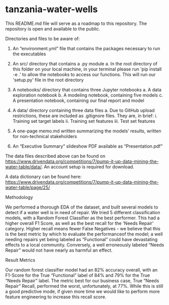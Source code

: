 # tanzania-water-wells

This README.md file will serve as a roadmap to this repository. The repository is open and available to the public.

Directories and files to be aware of:

1. An “environment.yml” file that contains the packages necessary to run the executables

2. An src/ directory that contains a .py module
  a. In the root directory of this folder on your local machine, in your terminal please run 'pip install -e .'  to allow the notebooks to access our functions. This will run our 'setup.py' file in the root directory

2. A notebooks/ directory that contains three Jupyter notebooks
  a. A data exploration notebook
  b. A modeling notebook, containing five models
  c. A presentation notebook, containing our final report and model 

3. A data/ directory containing three data files
  a. Due to GitHub upload restrictions, these are included as .gitignore files. They are, in brief:
    i. Training set target labels
    ii. Training set features
    iii. Test set features
    
4. A one-page memo.md written summarizing the models’ results, written for non-technical stakeholders

5. An “Executive Summary” slideshow PDF available as “Presentation.pdf”

The data files described above can be found on https://www.drivendata.org/competitions/7/pump-it-up-data-mining-the-water-table/data/​. An account setup is required for download. 

A data dictionary can be found here: https://www.drivendata.org/competitions/7/pump-it-up-data-mining-the-water-table/page/25/

Methodology

  We performed a thorough EDA of the dataset, and built several models to detect if a water well is in need of repair. We tried 5 different classification models, with a Random Forest Classifier as the best performer. This had a higher overall F1 Score, as well as the best recall for the 'Needs Repair' category. Higher recall means fewer False Negatives - we believe that this is the best metric by which to evaluate the performanceof the model; a well needing repairs yet being labeled as “Functional” could have devastating effects to a local community. Conversely, a well erroneously labeled “Needs Repair” would not have nearly as harmful an effect.

Result Metrics

  Our random forest classifier model had an 82% accuracy overall, with an F1-Score for the True “Functional” label of 84% and 79% for the True “Needs Repair” label. The metric best for our business case, True “Needs Repair” Recall, performed the worst, unfortunately, at 77%. While this is still a good predictive mode, if given more time we would like to perform more feature engineering to increase this recall score.
